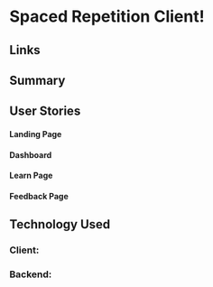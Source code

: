 # Spaced Repetition Client!
## Links

## Summary


## User Stories

#### Landing Page


#### Dashboard




#### Learn Page



#### Feedback Page



## Technology Used

### Client:


### Backend:
